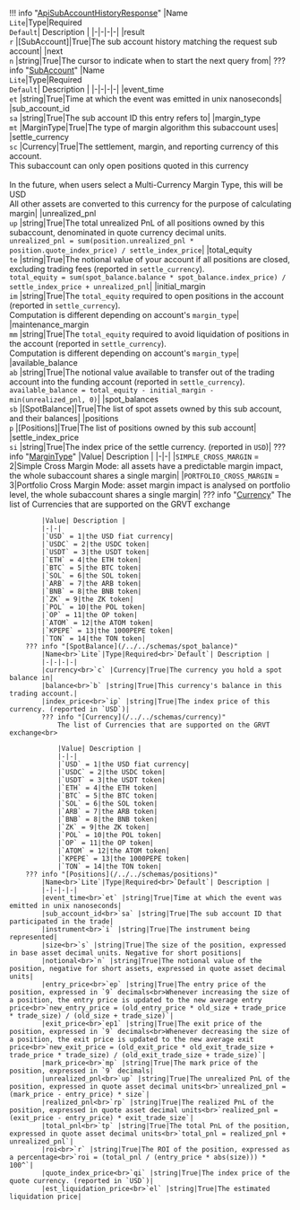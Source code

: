 !!! info "[ApiSubAccountHistoryResponse](/../../schemas/api_sub_account_history_response)"
    |Name<br>`Lite`|Type|Required<br>`Default`| Description |
    |-|-|-|-|
    |result<br>`r` |[SubAccount]|True|The sub account history matching the request sub account|
    |next<br>`n` |string|True|The cursor to indicate when to start the next query from|
    ??? info "[SubAccount](/../../schemas/sub_account)"
        |Name<br>`Lite`|Type|Required<br>`Default`| Description |
        |-|-|-|-|
        |event_time<br>`et` |string|True|Time at which the event was emitted in unix nanoseconds|
        |sub_account_id<br>`sa` |string|True|The sub account ID this entry refers to|
        |margin_type<br>`mt` |MarginType|True|The type of margin algorithm this subaccount uses|
        |settle_currency<br>`sc` |Currency|True|The settlement, margin, and reporting currency of this account.<br>This subaccount can only open positions quoted in this currency<br><br>In the future, when users select a Multi-Currency Margin Type, this will be USD<br>All other assets are converted to this currency for the purpose of calculating margin|
        |unrealized_pnl<br>`up` |string|True|The total unrealized PnL of all positions owned by this subaccount, denominated in quote currency decimal units.<br>`unrealized_pnl = sum(position.unrealized_pnl * position.quote_index_price) / settle_index_price`|
        |total_equity<br>`te` |string|True|The notional value of your account if all positions are closed, excluding trading fees (reported in `settle_currency`).<br>`total_equity = sum(spot_balance.balance * spot_balance.index_price) / settle_index_price + unrealized_pnl`|
        |initial_margin<br>`im` |string|True|The `total_equity` required to open positions in the account (reported in `settle_currency`).<br>Computation is different depending on account's `margin_type`|
        |maintenance_margin<br>`mm` |string|True|The `total_equity` required to avoid liquidation of positions in the account (reported in `settle_currency`).<br>Computation is different depending on account's `margin_type`|
        |available_balance<br>`ab` |string|True|The notional value available to transfer out of the trading account into the funding account (reported in `settle_currency`).<br>`available_balance = total_equity - initial_margin - min(unrealized_pnl, 0)`|
        |spot_balances<br>`sb` |[SpotBalance]|True|The list of spot assets owned by this sub account, and their balances|
        |positions<br>`p` |[Positions]|True|The list of positions owned by this sub account|
        |settle_index_price<br>`si` |string|True|The index price of the settle currency. (reported in `USD`)|
        ??? info "[MarginType](/../../schemas/margin_type)"
            |Value| Description |
            |-|-|
            |`SIMPLE_CROSS_MARGIN` = 2|Simple Cross Margin Mode: all assets have a predictable margin impact, the whole subaccount shares a single margin|
            |`PORTFOLIO_CROSS_MARGIN` = 3|Portfolio Cross Margin Mode: asset margin impact is analysed on portfolio level, the whole subaccount shares a single margin|
        ??? info "[Currency](/../../schemas/currency)"
            The list of Currencies that are supported on the GRVT exchange<br>

            |Value| Description |
            |-|-|
            |`USD` = 1|the USD fiat currency|
            |`USDC` = 2|the USDC token|
            |`USDT` = 3|the USDT token|
            |`ETH` = 4|the ETH token|
            |`BTC` = 5|the BTC token|
            |`SOL` = 6|the SOL token|
            |`ARB` = 7|the ARB token|
            |`BNB` = 8|the BNB token|
            |`ZK` = 9|the ZK token|
            |`POL` = 10|the POL token|
            |`OP` = 11|the OP token|
            |`ATOM` = 12|the ATOM token|
            |`KPEPE` = 13|the 1000PEPE token|
            |`TON` = 14|the TON token|
        ??? info "[SpotBalance](/../../schemas/spot_balance)"
            |Name<br>`Lite`|Type|Required<br>`Default`| Description |
            |-|-|-|-|
            |currency<br>`c` |Currency|True|The currency you hold a spot balance in|
            |balance<br>`b` |string|True|This currency's balance in this trading account.|
            |index_price<br>`ip` |string|True|The index price of this currency. (reported in `USD`)|
            ??? info "[Currency](/../../schemas/currency)"
                The list of Currencies that are supported on the GRVT exchange<br>

                |Value| Description |
                |-|-|
                |`USD` = 1|the USD fiat currency|
                |`USDC` = 2|the USDC token|
                |`USDT` = 3|the USDT token|
                |`ETH` = 4|the ETH token|
                |`BTC` = 5|the BTC token|
                |`SOL` = 6|the SOL token|
                |`ARB` = 7|the ARB token|
                |`BNB` = 8|the BNB token|
                |`ZK` = 9|the ZK token|
                |`POL` = 10|the POL token|
                |`OP` = 11|the OP token|
                |`ATOM` = 12|the ATOM token|
                |`KPEPE` = 13|the 1000PEPE token|
                |`TON` = 14|the TON token|
        ??? info "[Positions](/../../schemas/positions)"
            |Name<br>`Lite`|Type|Required<br>`Default`| Description |
            |-|-|-|-|
            |event_time<br>`et` |string|True|Time at which the event was emitted in unix nanoseconds|
            |sub_account_id<br>`sa` |string|True|The sub account ID that participated in the trade|
            |instrument<br>`i` |string|True|The instrument being represented|
            |size<br>`s` |string|True|The size of the position, expressed in base asset decimal units. Negative for short positions|
            |notional<br>`n` |string|True|The notional value of the position, negative for short assets, expressed in quote asset decimal units|
            |entry_price<br>`ep` |string|True|The entry price of the position, expressed in `9` decimals<br>Whenever increasing the size of a position, the entry price is updated to the new average entry price<br>`new_entry_price = (old_entry_price * old_size + trade_price * trade_size) / (old_size + trade_size)`|
            |exit_price<br>`ep1` |string|True|The exit price of the position, expressed in `9` decimals<br>Whenever decreasing the size of a position, the exit price is updated to the new average exit price<br>`new_exit_price = (old_exit_price * old_exit_trade_size + trade_price * trade_size) / (old_exit_trade_size + trade_size)`|
            |mark_price<br>`mp` |string|True|The mark price of the position, expressed in `9` decimals|
            |unrealized_pnl<br>`up` |string|True|The unrealized PnL of the position, expressed in quote asset decimal units<br>`unrealized_pnl = (mark_price - entry_price) * size`|
            |realized_pnl<br>`rp` |string|True|The realized PnL of the position, expressed in quote asset decimal units<br>`realized_pnl = (exit_price - entry_price) * exit_trade_size`|
            |total_pnl<br>`tp` |string|True|The total PnL of the position, expressed in quote asset decimal units<br>`total_pnl = realized_pnl + unrealized_pnl`|
            |roi<br>`r` |string|True|The ROI of the position, expressed as a percentage<br>`roi = (total_pnl / (entry_price * abs(size))) * 100^`|
            |quote_index_price<br>`qi` |string|True|The index price of the quote currency. (reported in `USD`)|
            |est_liquidation_price<br>`el` |string|True|The estimated liquidation price|

